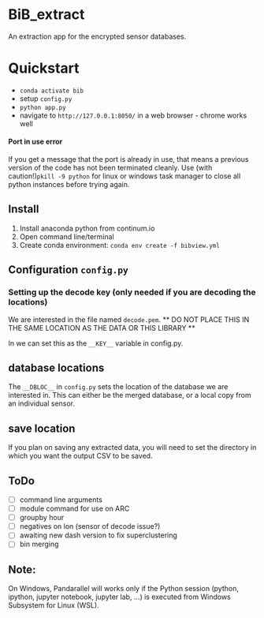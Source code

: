 # BiB_extract
An extraction app for the encrypted sensor databases. 

# Quickstart
- `conda activate bib`
- setup `config.py `
- `python app.py`
- navigate to `http://127.0.0.1:8050/` in a web browser - chrome works well

#### Port in use error 
If you get a message that the port is already in use, that means a previous version of the code has not been terminated cleanly. Use (with caution!)`pkill -9 python` for linux or windows task manager to close all python instances before trying again. 



## Install 
1. Install anaconda python from continum.io
2. Open command line/terminal 
3. Create conda environment: `conda env create -f bibview.yml`


## Configuration `config.py`

### Setting up the decode key (only needed if you are decoding the locations)
We are interested in the file named `decode.pem`. 
** DO NOT PLACE THIS IN THE SAME LOCATION AS THE DATA OR THIS LIBRARY ** 

In we can set this as the `__KEY__` variable in config.py. 


## database locations
The `__DBLOC__` in `config.py` sets the location of the database we are interested in. This can either be the merged database, or a local copy from an individual sensor. 

## save location
If you plan on saving any extracted data, you will need to set the directory in which you want the output CSV to be saved. 









## ToDo
- [ ] command line arguments 
- [ ] module command for use on ARC
- [ ] groupby hour
- [ ] negatives on lon (sensor of decode issue?)
- [ ] awaiting new dash version to fix superclustering 
- [ ] bin merging
  
## Note: 
On Windows, Pandarallel will works only if the Python session (python, ipython, jupyter notebook, jupyter lab, ...) is executed from Windows Subsystem for Linux (WSL).
